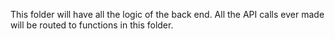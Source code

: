 This folder will have all the logic of the back end. All the API calls ever made will be routed to functions in this folder.